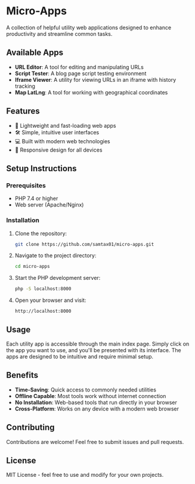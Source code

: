 # Micro-Apps

A collection of helpful utility web applications designed to enhance productivity and streamline common tasks.

## Available Apps

- **URL Editor**: A tool for editing and manipulating URLs
- **Script Tester**: A blog page script testing environment
- **Iframe Viewer**: A utility for viewing URLs in an iframe with history tracking
- **Map LatLng**: A tool for working with geographical coordinates

## Features

- 🚀 Lightweight and fast-loading web apps
- 🛠 Simple, intuitive user interfaces
- 💻 Built with modern web technologies
- 📱 Responsive design for all devices

## Setup Instructions

### Prerequisites

- PHP 7.4 or higher
- Web server (Apache/Nginx)

### Installation

1. Clone the repository:
   ```bash
   git clone https://github.com/samtax01/micro-apps.git
   ```

2. Navigate to the project directory:
   ```bash
   cd micro-apps
   ```

3. Start the PHP development server:
   ```bash
   php -S localhost:8000
   ```

4. Open your browser and visit:
   ```
   http://localhost:8000
   ```

## Usage

Each utility app is accessible through the main index page. Simply click on the app you want to use, and you'll be presented with its interface. The apps are designed to be intuitive and require minimal setup.

## Benefits

- **Time-Saving**: Quick access to commonly needed utilities
- **Offline Capable**: Most tools work without internet connection
- **No Installation**: Web-based tools that run directly in your browser
- **Cross-Platform**: Works on any device with a modern web browser

## Contributing

Contributions are welcome! Feel free to submit issues and pull requests.

## License

MIT License - feel free to use and modify for your own projects.